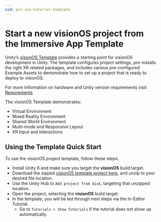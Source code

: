 ```yaml
---
uid: psl-vos-tutorial-template
---
```

# Start a new visionOS project from the Immersive App Template
<a name="starting-a-new-visionos-realitykit-project-from-the-project-template"></a>

Unity’s [visionOS Template](https://drive.google.com/drive/folders/1Oe-6bBCCmk7okbK832HWiYFbM8mV0XrZ) provides a starting point for visionOS development in Unity. The template configures project settings, pre-installs the right XR related packages, and includes various pre-configured Example Assets to demonstrate how to set up a project that is ready to deploy to visionOS.

For more information on hardware and Unity version requirements visit [Requirements](Requirements.md)

The visionOS Template demonstrates:

* Virtual Environment
* Mixed Reality Environment
* Shared World Environment
* Multi-mode and Responsive Layout
* XR Input and Interactions

## Using the Template Quick Start

To use the visionOS project template, follow these steps:

* Install Unity 6 and make sure you target the **visionOS** build target.
* Download the zipped [visionOS template project here](https://drive.google.com/drive/folders/1Oe-6bBCCmk7okbK832HWiYFbM8mV0XrZ), and unzip to your desired file location.
* Use the Unity Hub to `Add project from disk`, targeting that unzipped location.
* Open the project, selecting the **visionOS** build target.
* In the template, you will be led through next steps via the In-Editor Tutorial.
  * Go to `Tutorials > Show Tutorials` if the tutorial does not show up automatically.

<!--
* From the Unity Hub, click the dropdown next to New and create a new project in Unity 2022 LTS.
* Select the visionOS template and name your Project.
* Click Create.
* After your Project has been created, from Unity’s main menu, go to **Edit &gt; Project Settings &gt;> XR Plug-in Management &gt; visionOS SDK**, and select the platforms you plan to deploy to.
* Make sure **rendering** and quality settings are optimized for your target platform. See the **Rendering and quality settings** table on this page.
-->
